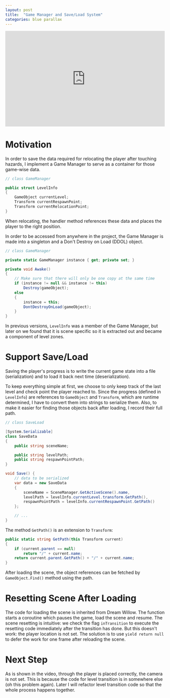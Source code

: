 ```yaml
---
layout: post
title:  "Game Manager and Save/Load System"
categories: blue parallax
---
```


<div style="width:100%;height:0px;position:relative;padding-bottom:60%;"><iframe src="https://streamable.com/s/nasq7/hotkax" frameborder="0" width="100%" height="100%" allowfullscreen style="width:100%;height:100%;position:absolute;left:0px;top:0px;overflow:hidden;"></iframe></div>

# Motivation
In order to save the data required for relocating the player after touching hazards, I implement a Game Manager to serve as a container for those game-wise data.
```c#
// class GameManager

public struct LevelInfo 
{
    GameObject currentLevel;
    Transform currentRespawnPoint;
    Transform currentRelocationPoint;
}
```
When relocating, the handler method references these data and places the player to the right position.

In order to be accessed from anywhere in the project, the Game Manager is made into a singleton and a Don't Destroy on Load (DDOL) object.
```c#
// class GameManager

private static GameManager instance { get; private set; }

private void Awake() 
{
    // Make sure that there will only be one copy at the same time
    if (instance != null && instance != this)
        Destroy(gameObject);
    else
    {
        instance = this;
        DontDestroyOnLoad(gameObject);
    }
}
```

In previous versions, `LevelInfo` was a member of the Game Manager, but later on we found that it is scene specific so it is extracted out and became a component of level zones.

# Support Save/Load
Saving the player's progress is to write the current game state into a file (serialization) and to load it back next time (deserialization).

To keep everything simple at first, we choose to only keep track of the last level and check point the player reached to.
Since the progress (defined in `LevelInfo`) are references to `GameObject` and `Transform`, which are runtime determined,
I have to convert them into strings to serialize them.
Also, to make it easier for finding those objects back after loading, I record their full path.
```c#
// class SaveLoad

[System.Serializable]
class SaveData
{
    public string sceneName;

    public string levelPath;
    public string respawnPointPath;
}

void Save() {
    // data to be serialized
    var data = new SaveData
    {
        sceneName = SceneManager.GetActiveScene().name,
        levelPath = levelInfo.currentLevel.transform.GetPath(),
        respawnPointPath = levelInfo.currentRespawnPoint.GetPath()
    };

    // ...
}
```
The method `GetPath()` is an extension to `Transform`:
```c#
public static string GetPath(this Transform current)
{
    if (current.parent == null) 
        return "/" + current.name;
    return current.parent.GetPath() + "/" + current.name;
}
```
After loading the scene, the object references can be fetched by `GameObject.Find()` method using the path.

# Resetting Scene After Loading
The code for loading the scene is inherited from Dream Willow.
The function starts a coroutine which pauses the game, load the scene and resume.
The scene resetting is intuitive: we check the flag `inTransition` to execute the resetting code immediately after the transition has done.
But this doesn't work: the player location is not set.
The solution is to use `yield return null` to defer the work for one frame after reloading the scene.

# Next Step
As is shown in the video, through the player is placed correctly, the camera is not set.
This is because the code for level transition is in somewhere else (oh this problem again).
Later I will refactor level transition code so that the whole process happens together.